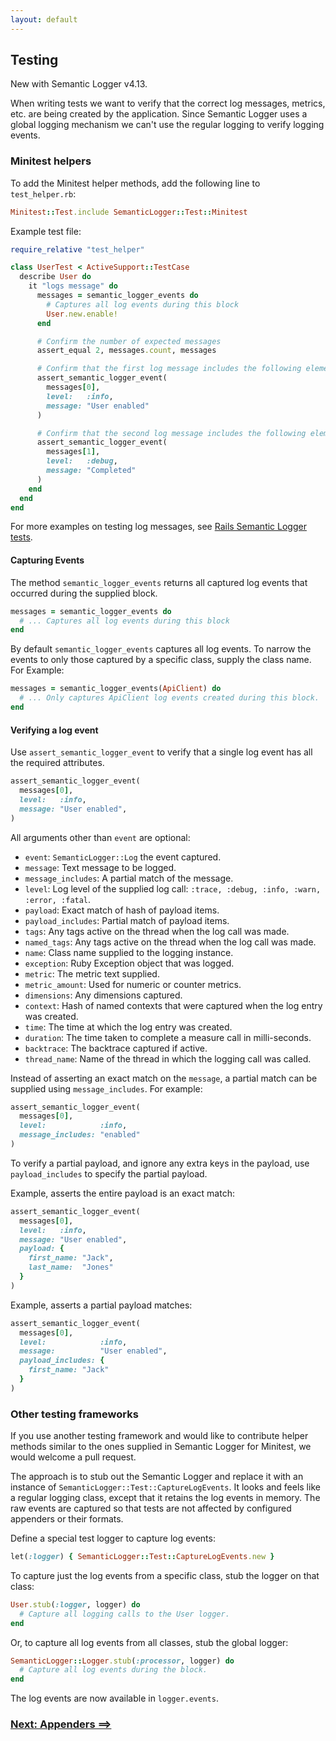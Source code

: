 ```yaml
---
layout: default
---
```


## Testing

New with Semantic Logger v4.13.

When writing tests we want to verify that the correct log messages, metrics, etc.
are being created by the application.
Since Semantic Logger uses a global logging mechanism we can't use the regular logging to
verify logging events.

### Minitest helpers

To add the Minitest helper methods, add the following line to `test_helper.rb`:

~~~ruby
Minitest::Test.include SemanticLogger::Test::Minitest
~~~

Example test file:

~~~ruby
require_relative "test_helper"

class UserTest < ActiveSupport::TestCase
  describe User do
    it "logs message" do
      messages = semantic_logger_events do
        # Captures all log events during this block
        User.new.enable!
      end

      # Confirm the number of expected messages
      assert_equal 2, messages.count, messages

      # Confirm that the first log message includes the following elements
      assert_semantic_logger_event(
        messages[0],
        level:   :info,
        message: "User enabled"
      )

      # Confirm that the second log message includes the following elements
      assert_semantic_logger_event(
        messages[1],
        level:   :debug,
        message: "Completed"
      )
    end
  end
end
~~~

For more examples on testing log messages,
see [Rails Semantic Logger tests](https://github.com/reidmorrison/rails_semantic_logger/blob/master/test/active_record_test.rb).

#### Capturing Events

The method `semantic_logger_events` returns all captured log events that occurred during the supplied block.

~~~ruby
messages = semantic_logger_events do
  # ... Captures all log events during this block
end
~~~

By default `semantic_logger_events` captures all log events. To narrow the events to only those
captured by a specific class, supply the class name. For Example:

~~~ruby
messages = semantic_logger_events(ApiClient) do
  # ... Only captures ApiClient log events created during this block.
end
~~~

#### Verifying a log event

Use `assert_semantic_logger_event` to verify that a single log event has all the required attributes.

~~~ruby
assert_semantic_logger_event(
  messages[0],
  level:   :info,
  message: "User enabled",
)
~~~

All arguments other than `event` are optional:

- `event`: `SemanticLogger::Log` the event captured.
- `message`: Text message to be logged.
- `message_includes`: A partial match of the message.
- `level`: Log level of the supplied log call: `:trace, :debug, :info, :warn, :error, :fatal`.
- `payload`: Exact match of hash of payload items.
- `payload_includes`: Partial match of payload items.
- `tags`: Any tags active on the thread when the log call was made.
- `named_tags`: Any tags active on the thread when the log call was made.
- `name`: Class name supplied to the logging instance.
- `exception`: Ruby Exception object that was logged.
- `metric`: The metric text supplied.
- `metric_amount`: Used for numeric or counter metrics.
- `dimensions`: Any dimensions captured.
- `context`: Hash of named contexts that were captured when the log entry was created.
- `time`: The time at which the log entry was created.
- `duration`: The time taken to complete a measure call in milli-seconds.
- `backtrace`: The backtrace captured if active.
- `thread_name`: Name of the thread in which the logging call was called.

Instead of asserting an exact match on the `message`, a partial match can be supplied using `message_includes`. For
example:

~~~ruby
assert_semantic_logger_event(
  messages[0],
  level:            :info,
  message_includes: "enabled"
)
~~~

To verify a partial payload, and ignore any extra keys in the payload, use `payload_includes` to
specify the partial payload.

Example, asserts the entire payload is an exact match:

~~~ruby
assert_semantic_logger_event(
  messages[0],
  level:   :info,
  message: "User enabled",
  payload: {
    first_name: "Jack",
    last_name:  "Jones"
  }
)
~~~

Example, asserts a partial payload matches:

~~~ruby
assert_semantic_logger_event(
  messages[0],
  level:            :info,
  message:          "User enabled",
  payload_includes: {
    first_name: "Jack"
  }
)
~~~

### Other testing frameworks

If you use another testing framework and would like to contribute helper methods similar
to the ones supplied in Semantic Logger for Minitest, we would welcome a pull request.

The approach is to stub out the Semantic Logger and replace it with an instance of
`SemanticLogger::Test::CaptureLogEvents`. It looks and feels like a regular logging class,
except that it retains the log events in memory. The raw events are captured so that tests are not
affected by configured appenders or their formats.

Define a special test logger to capture log events:

~~~ruby
let(:logger) { SemanticLogger::Test::CaptureLogEvents.new }
~~~

To capture just the log events from a specific class, stub the logger on that class:

~~~ruby
User.stub(:logger, logger) do
  # Capture all logging calls to the User logger.
end
~~~

Or, to capture all log events from all classes, stub the global logger:

~~~ruby
SemanticLogger::Logger.stub(:processor, logger) do
  # Capture all log events during the block.
end
~~~

The log events are now available in `logger.events`.

### [Next: Appenders ==>](appenders.html)
